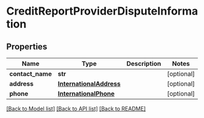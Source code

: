 # CreditReportProviderDisputeInformation


## Properties
Name | Type | Description | Notes
------------ | ------------- | ------------- | -------------
**contact_name** | **str** |  | [optional] 
**address** | [**InternationalAddress**](InternationalAddress.md) |  | [optional] 
**phone** | [**InternationalPhone**](InternationalPhone.md) |  | [optional] 

[[Back to Model list]](../README.md#documentation-for-models) [[Back to API list]](../README.md#documentation-for-api-endpoints) [[Back to README]](../README.md)


